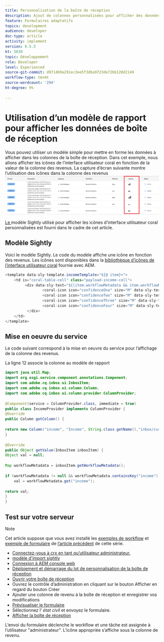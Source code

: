 ```yaml
---
title: Personnalisation de la boîte de réception
description: Ajout de colonnes personnalisées pour afficher des données additionnelles du workflow à l’aide d’un modèle de rapport
feature: Formulaires adaptatifs
topics: development
audience: developer
doc-type: article
activity: implement
version: 6.5.5
kt: 5830
topic: Développement
role: Developer
level: Experienced
source-git-commit: d9714b9a291ec3ee5f3dba9723de72bb120d2149
workflow-type: tm+mt
source-wordcount: '294'
ht-degree: 9%

---
```


# Utilisation d’un modèle de rapport pour afficher les données de boîte de réception

Vous pouvez utiliser un modèle simple pour mettre en forme les données à afficher dans les colonnes de la boîte de réception. Dans cet exemple, nous allons afficher les icônes de l’interface utilisateur coral en fonction de la valeur de la colonne des revenus. La capture d’écran suivante montre l’utilisation des icônes dans la colonne des revenus
![revenu-icons](assets/income-column.PNG)

[Le ](assets/sightly-template.zip) modèle Sightly utilisé pour afficher les icônes d’interface utilisateur coral personnalisées est fourni dans le cadre de cet article.

## Modèle Sightly

Voici le modèle Sightly. Le code du modèle affiche une icône en fonction des revenus. Les icônes sont disponibles dans la [bibliothèque d’icônes de l’interface utilisateur coral](https://helpx.adobe.com/fr/experience-manager/6-3/sites/developing/using/reference-materials/coral-ui/coralui3/Coral.Icon.html#availableIcons) fournie avec AEM.

```java
<template data-sly-template.incomeTemplate="${@ item}>">
    <td is="coral-table-cell" class="payload-income-cell">
         <div data-sly-test="${(item.workflowMetadata && item.workflowMetadata.income)}" data-sly-set.income ="${item.workflowMetadata.income}">
                 <coral-icon icon="confidenceOne" size="M" data-sly-test="${income >=0 && income <10000}"></coral-icon>
                 <coral-icon icon="confidenceTwo" size="M" data-sly-test="${income >=10000 && income <100000}"></coral-icon>
                 <coral-icon icon="confidenceThree" size="M" data-sly-test="${income >=100000 && income <500000}"></coral-icon>
                 <coral-icon icon="confidenceFour" size="M" data-sly-test="${income >=500000}"></coral-icon>
          </div>
    </td>
</template>
```

## Mise en oeuvre du service

Le code suivant correspond à la mise en oeuvre du service pour l’affichage de la colonne des revenus.

La ligne 12 associe la colonne au modèle de rapport

```java
import java.util.Map;
import org.osgi.service.component.annotations.Component;
import com.adobe.cq.inbox.ui.InboxItem;
import com.adobe.cq.inbox.ui.column.Column;
import com.adobe.cq.inbox.ui.column.provider.ColumnProvider;

@Component(service = ColumnProvider.class, immediate = true)
public class IncomeProvider implements ColumnProvider {
@Override
public Column getColumn() {

return new Column("income", "Income", String.class.getName(),"inbox/customization/column-templates.html", "incomeTemplate");
}

@Override
public Object getValue(InboxItem inboxItem) {
Object val = null;

Map workflowMetadata = inboxItem.getWorkflowMetadata();

if (workflowMetadata != null && workflowMetadata.containsKey("income"))
    val = workflowMetadata.get("income");

return val;
}
}
```

## Test sur votre serveur

>[!NOTE]
>
>Cet article suppose que vous avez installé les [exemples de workflow](assets/review-workflow.zip) et [exemple de formulaire](assets/snap-form.zip) de [l’article précédent](https://docs.adobe.com/content/help/en/experience-manager-learn/forms/inbox-customization/add-married-column.md) de cette série.

* [Connectez-vous à crx en tant qu’utilisateur administrateur.](http://localhost:4502/crx/de/index.jsp)
* [modèle d&#39;import sightly](assets/sightly-template.zip)
* [Connexion à AEM console web](http://localhost:4502/system/console/bundles)
* [Déploiement et démarrage du lot de personnalisation de la boîte de réception](assets/income-column-customization.jar)
* [Ouvrir votre boîte de réception](http://localhost:4502/aem/inbox)
* Ouvrez le contrôle d’administration en cliquant sur le bouton Afficher en regard du bouton Créer
* Ajouter une colonne de revenu à la boîte de réception et enregistrer vos modifications
* [Prévisualiser le formulaire](http://localhost:4502/content/dam/formsanddocuments/snapform/jcr:content?wcmmode=disabled)
* Sélectionnez l’ _état civil_ et envoyez le formulaire.
* [Afficher la boîte de réception](http://localhost:4502/aem/inbox)

L’envoi du formulaire déclenche le workflow et une tâche est assignée à l’utilisateur &quot;administrateur&quot;. L’icône appropriée s’affiche sous la colonne de revenu.
